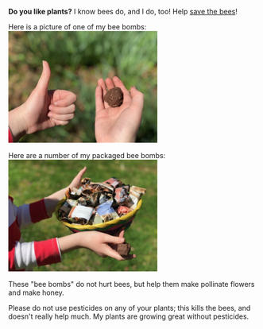 **Do you like plants?** I know bees do, and I do, too! Help [save the bees](https://thebeeconservancy.org/10-ways-to-save-the-bees/)!

Here is a picture of one of my bee bombs: <img src="beeBomb1.jpg" alt="drawing" width="300"/>

Here are a number of my packaged bee bombs: <img src="beeBombPkgs1.jpg" alt="drawing" width="300"/>

These "bee bombs" do not hurt bees, but help them make pollinate flowers and make honey.

Please do not use pesticides on any of your plants; this kills the bees, and doesn't really help much.  My plants are growing great without pesticides.
